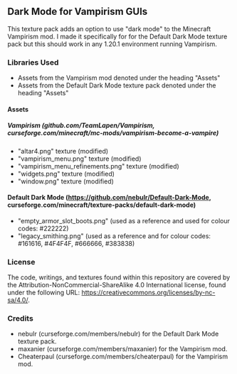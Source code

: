 ## Dark Mode for Vampirism GUIs
This texture pack adds an option to use "dark mode" to the Minecraft Vampirism mod. I made it specifically for for the Default Dark Mode texture pack but this should work in any 1.20.1 environment running Vampirism.

### Libraries Used
* Assets from the Vampirism mod denoted under the heading "Assets"<br>
* Assets from the Default Dark Mode texture pack denoted under the heading "Assets"<br>

#### Assets
##### Vampirism (github.com/TeamLapen/Vampirism, curseforge.com/minecraft/mc-mods/vampirism-become-a-vampire)
* "altar4.png" texture (modified)
* "vampirism_menu.png" texture (modified)
* "vampirism_menu_refinements.png" texture (modified)
* "widgets.png" texture (modified)
* "window.png" texture (modified)

#### Default Dark Mode (https://github.com/nebuIr/Default-Dark-Mode, curseforge.com/minecraft/texture-packs/default-dark-mode)
* "empty_armor_slot_boots.png" (used as a reference and used for colour codes: #222222)
* "legacy_smithing.png" (used as a reference and for colour codes: #161616, #4F4F4F, #666666, #383838)

### License
The code, writings, and textures found within this repository are covered by the Attribution-NonCommercial-ShareAlike 4.0 International license, found under the following URL: https://creativecommons.org/licenses/by-nc-sa/4.0/.

### Credits
* nebuIr (curseforge.com/members/nebulr) for the Default Dark Mode texture pack.<br>
* maxanier (curseforge.com/members/maxanier) for the Vampirism mod.<br>
* Cheaterpaul (curseforge.com/members/cheaterpaul) for the Vampirism mod.<br>
